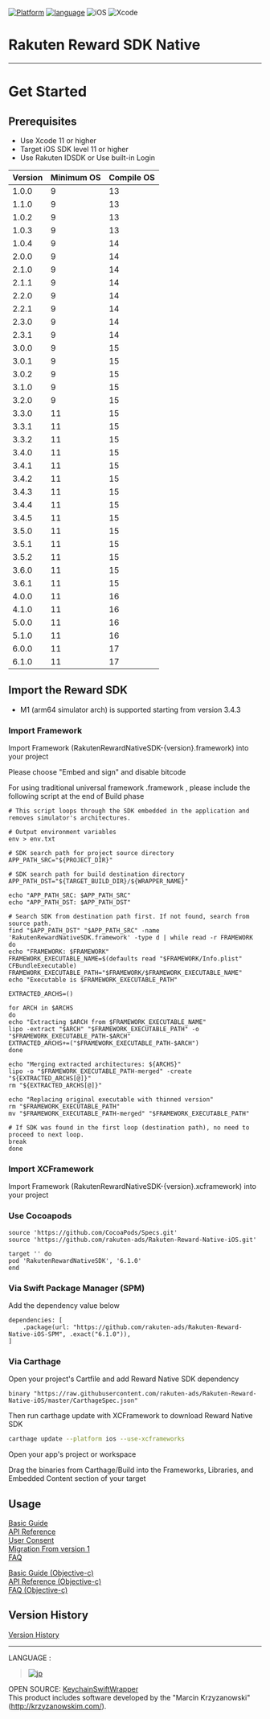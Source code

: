<div id="top"></div>

[![Platform](http://img.shields.io/badge/platform-iOS-blue.svg?style=flat)](https://developer.apple.com/ios/)
[![language](https://camo.githubusercontent.com/0cd4410f8f72568f15d2b810d615624dfed74928/68747470733a2f2f696d672e736869656c64732e696f2f62616467652f6c616e67756167652d7377696674253230352d6634383034312e7376673f7374796c653d666c6174)](https://developer.apple.com/swift/)
![iOS](http://img.shields.io/badge/support-iOS_11+-blue.svg?style=flat)
![Xcode](http://img.shields.io/badge/IDE-Xcode_11+-blue.svg?style=flat)

# Rakuten Reward SDK Native

---
# Get Started

<div id="prerequisites"></div>

## Prerequisites

* Use Xcode 11 or higher
* Target iOS SDK level 11 or higher
* Use Rakuten IDSDK or Use built-in Login

| Version        | Minimum OS           | Compile OS
--- | --- | ---
|1.0.0|9|13|
|1.1.0|9|13|
|1.0.2|9|13|
|1.0.3|9|13|
|1.0.4|9|14|
|2.0.0|9|14|
|2.1.0|9|14|
|2.1.1|9|14|
|2.2.0|9|14|
|2.2.1|9|14|
|2.3.0|9|14|
|2.3.1|9|14|
|3.0.0|9|15|
|3.0.1|9|15|
|3.0.2|9|15|
|3.1.0|9|15|
|3.2.0|9|15|
|3.3.0|11|15|
|3.3.1|11|15|
|3.3.2|11|15|
|3.4.0|11|15|
|3.4.1|11|15|
|3.4.2|11|15|
|3.4.3|11|15|
|3.4.4|11|15|
|3.4.5|11|15|
|3.5.0|11|15|
|3.5.1|11|15|
|3.5.2|11|15|
|3.6.0|11|15|
|3.6.1|11|15|
|4.0.0|11|16|
|4.1.0|11|16|
|5.0.0|11|16|
|5.1.0|11|16|
|6.0.0|11|17|
|6.1.0|11|17|

<div id="import_sdk"></div>

## Import the Reward SDK

* M1 (arm64 simulator arch) is supported starting from version 3.4.3

### Import Framework
Import  Framework (RakutenRewardNativeSDK-{version}.framework) into your project  

Please choose "Embed and sign" and disable bitcode

For using traditional universal framework .framework , please include the following script at the end of Build phase 

```
# This script loops through the SDK embedded in the application and removes simulator's architectures.

# Output environment variables
env > env.txt

# SDK search path for project source directory
APP_PATH_SRC="${PROJECT_DIR}"

# SDK search path for build destination directory
APP_PATH_DST="${TARGET_BUILD_DIR}/${WRAPPER_NAME}"

echo "APP_PATH_SRC: $APP_PATH_SRC"
echo "APP_PATH_DST: $APP_PATH_DST"

# Search SDK from destination path first. If not found, search from source path.
find "$APP_PATH_DST" "$APP_PATH_SRC" -name 'RakutenRewardNativeSDK.framework' -type d | while read -r FRAMEWORK
do
echo "FRAMEWORK: $FRAMEWORK"
FRAMEWORK_EXECUTABLE_NAME=$(defaults read "$FRAMEWORK/Info.plist" CFBundleExecutable)
FRAMEWORK_EXECUTABLE_PATH="$FRAMEWORK/$FRAMEWORK_EXECUTABLE_NAME"
echo "Executable is $FRAMEWORK_EXECUTABLE_PATH"

EXTRACTED_ARCHS=()

for ARCH in $ARCHS
do
echo "Extracting $ARCH from $FRAMEWORK_EXECUTABLE_NAME"
lipo -extract "$ARCH" "$FRAMEWORK_EXECUTABLE_PATH" -o "$FRAMEWORK_EXECUTABLE_PATH-$ARCH"
EXTRACTED_ARCHS+=("$FRAMEWORK_EXECUTABLE_PATH-$ARCH")
done

echo "Merging extracted architectures: ${ARCHS}"
lipo -o "$FRAMEWORK_EXECUTABLE_PATH-merged" -create "${EXTRACTED_ARCHS[@]}"
rm "${EXTRACTED_ARCHS[@]}"

echo "Replacing original executable with thinned version"
rm "$FRAMEWORK_EXECUTABLE_PATH"
mv "$FRAMEWORK_EXECUTABLE_PATH-merged" "$FRAMEWORK_EXECUTABLE_PATH"

# If SDK was found in the first loop (destination path), no need to proceed to next loop.
break
done
```

### Import XCFramework
Import  Framework (RakutenRewardNativeSDK-{version}.xcframework) into your project 

### Use Cocoapods
```
source 'https://github.com/CocoaPods/Specs.git'
source 'https://github.com/rakuten-ads/Rakuten-Reward-Native-iOS.git'

target '' do
pod 'RakutenRewardNativeSDK', '6.1.0'
end

```

### Via Swift Package Manager (SPM)

Add the dependency value below

```
dependencies: [
    .package(url: "https://github.com/rakuten-ads/Rakuten-Reward-Native-iOS-SPM", .exact("6.1.0")),
]
```

### Via Carthage

Open your project's Cartfile and add Reward Native SDK dependency

```
binary "https://raw.githubusercontent.com/rakuten-ads/Rakuten-Reward-Native-iOS/master/CarthageSpec.json"
```

Then run carthage update with XCFramework to download Reward Native SDK

```bash
carthage update --platform ios --use-xcframeworks
```

Open your app's project or workspace

Drag the binaries from Carthage/Build into the Frameworks, Libraries, and Embedded Content section of your target
<br>

## Usage
[Basic Guide](./doc/basic/README.md)  
[API Reference](./doc/APIReference/README.md)<br>
[User Consent](./doc/UserConsent/README.md)<br>
[Migration From version 1](./doc/migration/migrate-from-v1.md)<br>
[FAQ](./doc/FAQ/FAQ.md)
<br>

[Basic Guide (Objective-c)](./doc/Objective-C/basic/README.md)  
[API Reference (Objective-c)](./doc/Objective-C/APIReference/README.md)<br>
[FAQ (Objective-c)](./doc/Objective-C/FAQ/FAQ.md)

## Version History
[Version History](./doc/history/README.md)


---
LANGUAGE :
> [![jp](./doc/lang/ja.png)](./doc/ja/README.md)

OPEN SOURCE:
[KeychainSwiftWrapper](https://github.com/jrendel/SwiftKeychainWrapper)<br>
This product includes software developed by the "Marcin Krzyzanowski" (http://krzyzanowskim.com/).

